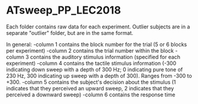 # ATsweep_PP_LEC2018

Each folder contains raw data for each experiment. Outlier subjects are in a separate "outlier" folder, but are in the same format.

In general: 
-column 1 contains the block number for the trial (5 or 6 blocks per experiment)
-column 2 contains the trial number within the block
-column 3 contains the auditory stimulus information (specified for each experiment)
-column 4 contains the tactile stimulus information (-300 indicating down sweep with a depth of 300 Hz; 0 indicating pure tone of 230 Hz, 300 indicating up sweep with a depth of 300). Ranges from -300 to +300.
-column 5 contains the subject's decision about the stimulus (1 indicates that they perceived an upward sweep, 2 indicates that they perceived a downward sweep)
-column 6 contains the response time
